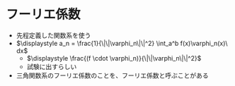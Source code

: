 # フーリエ係数

- 先程定義した関数系を使う
- $\displaystyle a_n = \frac{1}{\|\|\varphi_n\|\|^2} \int_a^b f(x)\varphi_n(x)\ dx$
  - $\displaystyle \frac{(f \cdot \varphi_n)}{\|\|\varphi_n\|\|^2}$
  - 試験に出すらしい
- 三角関数系のフーリエ係数のことを、フーリエ係数と呼ぶことがある

